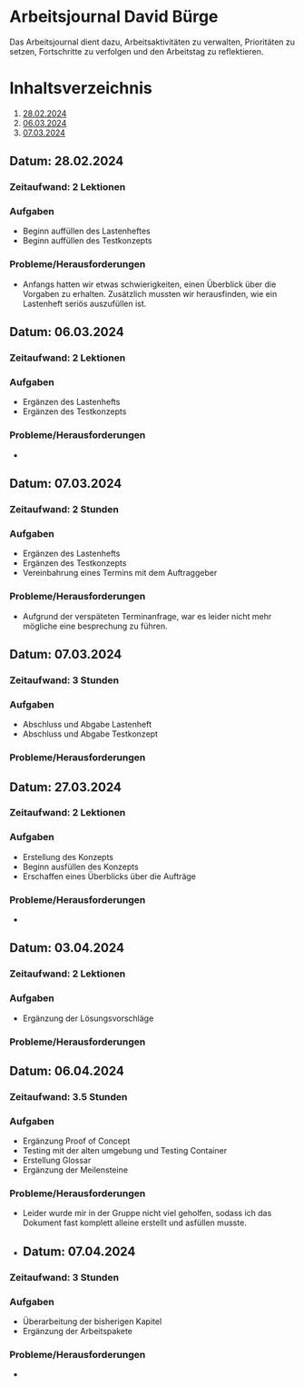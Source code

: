 # Arbeitsjournal David Bürge 
Das Arbeitsjournal dient dazu, Arbeitsaktivitäten zu verwalten, Prioritäten zu setzen, Fortschritte zu verfolgen und den Arbeitstag zu reflektieren.

# Inhaltsverzeichnis
1. [28.02.2024](#datum-28022024)
2. [06.03.2024](#datum-06032024)
3. [07.03.2024](#datum-07032024)

## Datum: 28.02.2024

### Zeitaufwand: 2 Lektionen

### Aufgaben
- Beginn auffüllen des Lastenheftes
- Beginn auffüllen des Testkonzepts

### Probleme/Herausforderungen
- Anfangs hatten wir etwas schwierigkeiten, einen Überblick über die Vorgaben zu erhalten. Zusätzlich mussten wir herausfinden, wie ein Lastenheft seriös auszufüllen ist. 


## Datum: 06.03.2024

### Zeitaufwand: 2 Lektionen

### Aufgaben
- Ergänzen des Lastenhefts
- Ergänzen des Testkonzepts

### Probleme/Herausforderungen
- 

## Datum: 07.03.2024

### Zeitaufwand: 2 Stunden

### Aufgaben
- Ergänzen des Lastenhefts
- Ergänzen des Testkonzepts
- Vereinbahrung eines Termins mit dem Auftraggeber

### Probleme/Herausforderungen
- Aufgrund der verspäteten Terminanfrage, war es leider nicht mehr mögliche eine besprechung zu führen. 

## Datum: 07.03.2024

### Zeitaufwand: 3 Stunden

### Aufgaben
- Abschluss und Abgabe Lastenheft
- Abschluss und Abgabe Testkonzept


### Probleme/Herausforderungen

## Datum: 27.03.2024

### Zeitaufwand: 2 Lektionen

### Aufgaben
- Erstellung des Konzepts
- Beginn ausfüllen des Konzepts
- Erschaffen eines Überblicks über die Aufträge

### Probleme/Herausforderungen
- 

## Datum: 03.04.2024

### Zeitaufwand: 2 Lektionen

### Aufgaben
- Ergänzung der Lösungsvorschläge


### Probleme/Herausforderungen

## Datum: 06.04.2024

### Zeitaufwand: 3.5 Stunden

### Aufgaben
- Ergänzung Proof of Concept
- Testing mit der alten umgebung und Testing Container
- Erstellung Glossar
- Ergänzung der Meilensteine


### Probleme/Herausforderungen
- Leider wurde mir in der Gruppe nicht viel geholfen, sodass ich das Dokument fast komplett alleine erstellt und asfüllen musste.

- ## Datum: 07.04.2024

### Zeitaufwand: 3 Stunden

### Aufgaben
- Überarbeitung der bisherigen Kapitel
- Ergänzung der Arbeitspakete


### Probleme/Herausforderungen
- 
